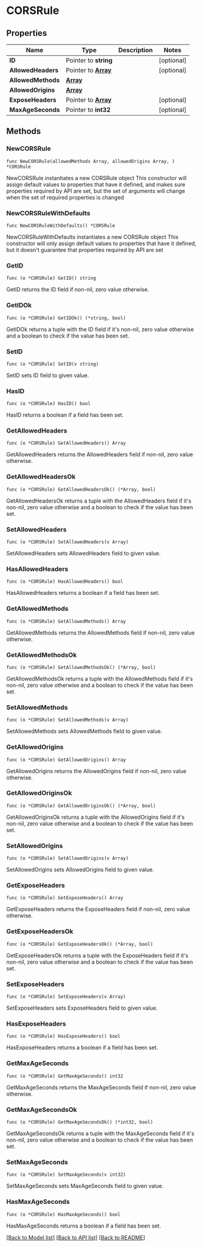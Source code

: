 # CORSRule

## Properties

Name | Type | Description | Notes
------------ | ------------- | ------------- | -------------
**ID** | Pointer to **string** |  | [optional] 
**AllowedHeaders** | Pointer to [**Array**](array.md) |  | [optional] 
**AllowedMethods** | [**Array**](array.md) |  | 
**AllowedOrigins** | [**Array**](array.md) |  | 
**ExposeHeaders** | Pointer to [**Array**](array.md) |  | [optional] 
**MaxAgeSeconds** | Pointer to **int32** |  | [optional] 

## Methods

### NewCORSRule

`func NewCORSRule(allowedMethods Array, allowedOrigins Array, ) *CORSRule`

NewCORSRule instantiates a new CORSRule object
This constructor will assign default values to properties that have it defined,
and makes sure properties required by API are set, but the set of arguments
will change when the set of required properties is changed

### NewCORSRuleWithDefaults

`func NewCORSRuleWithDefaults() *CORSRule`

NewCORSRuleWithDefaults instantiates a new CORSRule object
This constructor will only assign default values to properties that have it defined,
but it doesn't guarantee that properties required by API are set

### GetID

`func (o *CORSRule) GetID() string`

GetID returns the ID field if non-nil, zero value otherwise.

### GetIDOk

`func (o *CORSRule) GetIDOk() (*string, bool)`

GetIDOk returns a tuple with the ID field if it's non-nil, zero value otherwise
and a boolean to check if the value has been set.

### SetID

`func (o *CORSRule) SetID(v string)`

SetID sets ID field to given value.

### HasID

`func (o *CORSRule) HasID() bool`

HasID returns a boolean if a field has been set.

### GetAllowedHeaders

`func (o *CORSRule) GetAllowedHeaders() Array`

GetAllowedHeaders returns the AllowedHeaders field if non-nil, zero value otherwise.

### GetAllowedHeadersOk

`func (o *CORSRule) GetAllowedHeadersOk() (*Array, bool)`

GetAllowedHeadersOk returns a tuple with the AllowedHeaders field if it's non-nil, zero value otherwise
and a boolean to check if the value has been set.

### SetAllowedHeaders

`func (o *CORSRule) SetAllowedHeaders(v Array)`

SetAllowedHeaders sets AllowedHeaders field to given value.

### HasAllowedHeaders

`func (o *CORSRule) HasAllowedHeaders() bool`

HasAllowedHeaders returns a boolean if a field has been set.

### GetAllowedMethods

`func (o *CORSRule) GetAllowedMethods() Array`

GetAllowedMethods returns the AllowedMethods field if non-nil, zero value otherwise.

### GetAllowedMethodsOk

`func (o *CORSRule) GetAllowedMethodsOk() (*Array, bool)`

GetAllowedMethodsOk returns a tuple with the AllowedMethods field if it's non-nil, zero value otherwise
and a boolean to check if the value has been set.

### SetAllowedMethods

`func (o *CORSRule) SetAllowedMethods(v Array)`

SetAllowedMethods sets AllowedMethods field to given value.


### GetAllowedOrigins

`func (o *CORSRule) GetAllowedOrigins() Array`

GetAllowedOrigins returns the AllowedOrigins field if non-nil, zero value otherwise.

### GetAllowedOriginsOk

`func (o *CORSRule) GetAllowedOriginsOk() (*Array, bool)`

GetAllowedOriginsOk returns a tuple with the AllowedOrigins field if it's non-nil, zero value otherwise
and a boolean to check if the value has been set.

### SetAllowedOrigins

`func (o *CORSRule) SetAllowedOrigins(v Array)`

SetAllowedOrigins sets AllowedOrigins field to given value.


### GetExposeHeaders

`func (o *CORSRule) GetExposeHeaders() Array`

GetExposeHeaders returns the ExposeHeaders field if non-nil, zero value otherwise.

### GetExposeHeadersOk

`func (o *CORSRule) GetExposeHeadersOk() (*Array, bool)`

GetExposeHeadersOk returns a tuple with the ExposeHeaders field if it's non-nil, zero value otherwise
and a boolean to check if the value has been set.

### SetExposeHeaders

`func (o *CORSRule) SetExposeHeaders(v Array)`

SetExposeHeaders sets ExposeHeaders field to given value.

### HasExposeHeaders

`func (o *CORSRule) HasExposeHeaders() bool`

HasExposeHeaders returns a boolean if a field has been set.

### GetMaxAgeSeconds

`func (o *CORSRule) GetMaxAgeSeconds() int32`

GetMaxAgeSeconds returns the MaxAgeSeconds field if non-nil, zero value otherwise.

### GetMaxAgeSecondsOk

`func (o *CORSRule) GetMaxAgeSecondsOk() (*int32, bool)`

GetMaxAgeSecondsOk returns a tuple with the MaxAgeSeconds field if it's non-nil, zero value otherwise
and a boolean to check if the value has been set.

### SetMaxAgeSeconds

`func (o *CORSRule) SetMaxAgeSeconds(v int32)`

SetMaxAgeSeconds sets MaxAgeSeconds field to given value.

### HasMaxAgeSeconds

`func (o *CORSRule) HasMaxAgeSeconds() bool`

HasMaxAgeSeconds returns a boolean if a field has been set.


[[Back to Model list]](../README.md#documentation-for-models) [[Back to API list]](../README.md#documentation-for-api-endpoints) [[Back to README]](../README.md)



